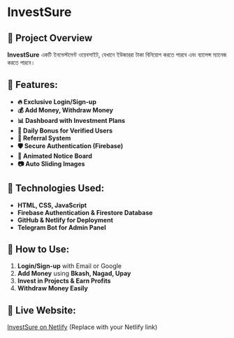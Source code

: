 # InvestSure

## 📌 Project Overview
**InvestSure** একটি ইনভেস্টমেন্ট ওয়েবসাইট, যেখানে ইউজাররা টাকা বিনিয়োগ করতে পারবে এবং ব্যালেন্স ম্যানেজ করতে পারবে।

## 🚀 Features:
- **🔥 Exclusive Login/Sign-up**
- **💰 Add Money, Withdraw Money**
- **📊 Dashboard with Investment Plans**
- **🎁 Daily Bonus for Verified Users**
- **🔗 Referral System**
- **🛡️ Secure Authentication (Firebase)**
- **📢 Animated Notice Board**
- **📷 Auto Sliding Images**

## 🔧 Technologies Used:
- **HTML, CSS, JavaScript**
- **Firebase Authentication & Firestore Database**
- **GitHub & Netlify for Deployment**
- **Telegram Bot for Admin Panel**

## 📜 How to Use:
1. **Login/Sign-up** with Email or Google  
2. **Add Money** using **Bkash, Nagad, Upay**  
3. **Invest in Projects & Earn Profits**  
4. **Withdraw Money Easily**  

## 📡 Live Website:
[InvestSure on Netlify](#) (Replace with your Netlify link)
